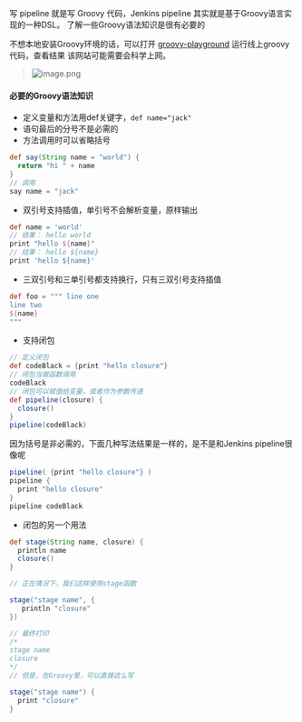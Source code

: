 写 pipeline 就是写 Groovy 代码，Jenkins pipeline 其实就是基于Groovy语言实现的一种DSL。
了解一些Groovy语法知识是很有必要的

不想本地安装Groovy环境的话，可以打开 [groovy-playground](https://groovy-playground.appspot.com/) 运行线上groovy代码，查看结果
该网站可能需要会科学上网。

> ![image.png](https://hexo-blog.pek3b.qingstor.com/upload_images/71414-ca84076103ec0b8e.png?imageMogr2/auto-orient/strip%7CimageView2/2/w/1240)

#### 必要的Groovy语法知识

* 定义变量和方法用def关键字，`def name="jack"`
* 语句最后的分号不是必需的
* 方法调用时可以省略括号
```groovy
def say(String name = "world") {
  return "hi " + name
}
// 调用
say name = "jack"
```
* 双引号支持插值，单引号不会解析变量，原样输出
```groovy
def name = 'world'
// 结果： hello world
print "hello ${name}"
// 结果： hello ${name}
print 'hello ${name}'
```
* 三双引号和三单引号都支持换行，只有三双引号支持插值
```groovy
def foo = """ line one
line two
${name}
"""
```
* 支持闭包
```groovy
// 定义闭包
def codeBlack = {print "hello closure"}
// 闭包当做函数调用
codeBlack
// 闭包可以赋值给变量，或者作为参数传递
def pipeline(closure) {
  closure()
}
pipeline(codeBlack)
```

因为括号是非必需的，下面几种写法结果是一样的，是不是和Jenkins pipeline很像呢
```groovy
pipeline( {print "hello closure"} )
pipeline { 
  print "hello closure"
} 
pipeline codeBlack
```
* 闭包的另一个用法
```groovy
def stage(String name, closure) {
  println name
  closure()
}

// 正在情况下，我们这样使用stage函数

stage("stage name", {
   println "closure"
})

// 最终打印
/*
stage name
closure
*/
// 但是，在Groovy里，可以直接这么写

stage("stage name") {
  print "closure"
}
```

